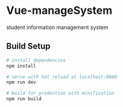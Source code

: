 # Vue-manageSystem
student information management system

## Build Setup

``` bash
# install dependencies
npm install

# serve with hot reload at localhost:8080
npm run dev

# build for production with minification
npm run build
```
